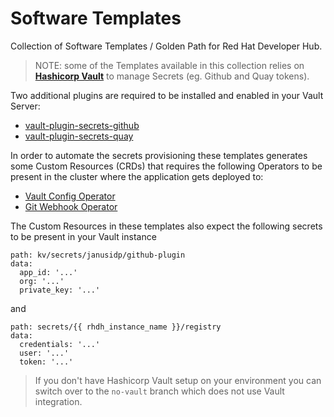 # Software Templates

Collection of Software Templates / Golden Path for Red Hat Developer Hub.

> NOTE: some of the Templates available in this collection relies on [**Hashicorp Vault**](https://www.vaultproject.io/) to manage Secrets (eg. Github and Quay tokens). 

Two additional plugins are required to be installed and enabled in your Vault Server:

 * [vault-plugin-secrets-github](https://github.com/martinbaillie/vault-plugin-secrets-github)
 * [vault-plugin-secrets-quay](https://github.com/redhat-cop/vault-plugin-secrets-quay/)

In order to automate the secrets provisioning these templates generates some Custom Resources (CRDs) that requires the following Operators to be present in the cluster where the application gets deployed to:

 * [Vault Config Operator](https://github.com/redhat-cop/vault-config-operator)
 * [Git Webhook Operator](https://github.com/redhat-cop/gitwebhook-operator)

The Custom Resources in these templates also expect the following secrets to be present in your Vault instance

```
path: kv/secrets/janusidp/github-plugin
data:
  app_id: '...' 
  org: '...'
  private_key: '...'
```

and 

```
path: secrets/{{ rhdh_instance_name }}/registry
data:
  credentials: '...'
  user: '...'
  token: '...'
```

> If you don't have Hashicorp Vault setup on your environment you can switch over to the `no-vault` branch which does not use Vault integration.